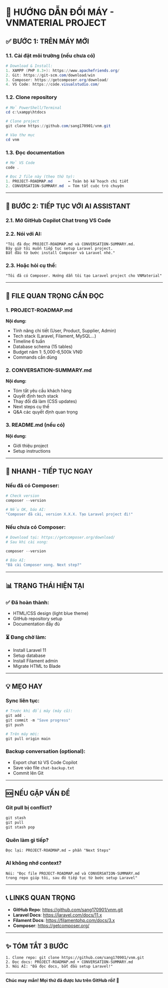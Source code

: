 # 🔄 HƯỚNG DẪN ĐỔI MÁY - VNMATERIAL PROJECT

## ✅ BƯỚC 1: TRÊN MÁY MỚI

### 1.1. Cài đặt môi trường (nếu chưa có)
```powershell
# Download & Install:
1. XAMPP (PHP 8.3+): https://www.apachefriends.org/
2. Git: https://git-scm.com/download/win
3. Composer: https://getcomposer.org/download/
4. VS Code: https://code.visualstudio.com/
```

### 1.2. Clone repository
```powershell
# Mở PowerShell/Terminal
cd c:\xampp\htdocs

# Clone project
git clone https://github.com/sang170901/vnm.git

# Vào thư mục
cd vnm
```

### 1.3. Đọc documentation
```powershell
# Mở VS Code
code .

# Đọc 2 file này (theo thứ tự):
1. PROJECT-ROADMAP.md       ← Toàn bộ kế hoạch chi tiết
2. CONVERSATION-SUMMARY.md  ← Tóm tắt cuộc trò chuyện
```

---

## 🤖 BƯỚC 2: TIẾP TỤC VỚI AI ASSISTANT

### 2.1. Mở GitHub Copilot Chat trong VS Code

### 2.2. Nói với AI:
```
"Tôi đã đọc PROJECT-ROADMAP.md và CONVERSATION-SUMMARY.md. 
Bây giờ tôi muốn tiếp tục setup Laravel project. 
Bắt đầu từ bước install Composer và Laravel nhé."
```

### 2.3. Hoặc hỏi cụ thể:
```
"Tôi đã có Composer. Hướng dẫn tôi tạo Laravel project cho VNMaterial"
```

---

## 📝 FILE QUAN TRỌNG CẦN ĐỌC

### 1. PROJECT-ROADMAP.md
**Nội dung:**
- Tính năng chi tiết (User, Product, Supplier, Admin)
- Tech stack (Laravel, Filament, MySQL...)
- Timeline 6 tuần
- Database schema (15 tables)
- Budget năm 1: 5,000-6,500k VNĐ
- Commands cần dùng

### 2. CONVERSATION-SUMMARY.md
**Nội dung:**
- Tóm tắt yêu cầu khách hàng
- Quyết định tech stack
- Thay đổi đã làm (CSS updates)
- Next steps cụ thể
- Q&A các quyết định quan trọng

### 3. README.md (nếu có)
**Nội dung:**
- Giới thiệu project
- Setup instructions

---

## 🚀 NHANH - TIẾP TỤC NGAY

### Nếu đã có Composer:
```powershell
# Check version
composer --version

# Nếu OK, báo AI:
"Composer đã cài, version X.X.X. Tạo Laravel project đi!"
```

### Nếu chưa có Composer:
```powershell
# Download tại: https://getcomposer.org/download/
# Sau khi cài xong:

composer --version

# Báo AI:
"Đã cài Composer xong. Next step?"
```

---

## 📊 TRẠNG THÁI HIỆN TẠI

### ✅ Đã hoàn thành:
- HTML/CSS design (light blue theme)
- GitHub repository setup
- Documentation đầy đủ

### ⏳ Đang chờ làm:
- Install Laravel 11
- Setup database
- Install Filament admin
- Migrate HTML to Blade

---

## 💡 MẸO HAY

### Sync liên tục:
```powershell
# Trước khi đổi máy (máy cũ):
git add .
git commit -m "Save progress"
git push

# Trên máy mới:
git pull origin main
```

### Backup conversation (optional):
- Export chat từ VS Code Copilot
- Save vào file `chat-backup.txt`
- Commit lên Git

---

## 🆘 NẾU GẶP VẤN ĐỀ

### Git pull bị conflict?
```powershell
git stash
git pull
git stash pop
```

### Quên làm gì tiếp?
```
Đọc lại: PROJECT-ROADMAP.md → phần "Next Steps"
```

### AI không nhớ context?
```
Nói: "Đọc file PROJECT-ROADMAP.md và CONVERSATION-SUMMARY.md 
trong repo giúp tôi, sau đó tiếp tục từ bước setup Laravel"
```

---

## 📞 LINKS QUAN TRỌNG

- **GitHub Repo**: https://github.com/sang170901/vnm.git
- **Laravel Docs**: https://laravel.com/docs/11.x
- **Filament Docs**: https://filamentphp.com/docs/3.x
- **Composer**: https://getcomposer.org/

---

## ✨ TÓM TẮT 3 BƯỚC

```
1. Clone repo: git clone https://github.com/sang170901/vnm.git
2. Đọc docs: PROJECT-ROADMAP.md + CONVERSATION-SUMMARY.md
3. Nói AI: "Đã đọc docs, bắt đầu setup Laravel!"
```

---

**Chúc may mắn! Mọi thứ đã được lưu trên GitHub rồi! 🚀**
